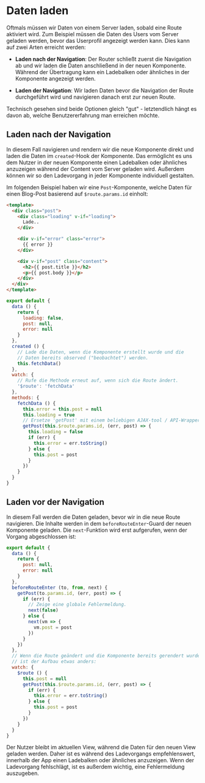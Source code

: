# Daten laden

Oftmals müssen wir Daten von einem Server laden, sobald eine Route aktiviert wird. Zum Beispiel müssen die Daten des Users vom Server geladen werden, bevor das Userprofil angezeigt werden kann. Dies kann auf zwei Arten erreicht werden:

- **Laden nach der Navigation**: Der Router schließt zuerst die Navigation ab und wir laden die Daten anschließend in der neuen Komponente. Während der Übertragung kann ein Ladebalken oder ähnliches in der Komponente angezeigt werden.

- **Laden der Navigation**: Wir laden Daten bevor die Navigation der Route durchgeführt wird und navigieren danach erst zur neuen Route.

Technisch gesehen sind beide Optionen gleich "gut" - letztendlich hängt es davon ab, welche Benutzererfahrung man erreichen möchte.

## Laden nach der Navigation

In diesem Fall navigieren und rendern wir die neue Komponente direkt und laden die Daten im `created`-Hook der Komponente. Das ermöglicht es uns dem Nutzer in der neuen Komponente einen Ladebalken oder ähnliches anzuzeigen während der Content vom Server geladen wird. Außerdem können wir so den Ladevorgang in jeder Komponente individuell gestalten.

Im folgenden Beispiel haben wir eine `Post`-Komponente, welche Daten für einen Blog-Post basierend auf `$route.params.id` einholt:

``` html
<template>
  <div class="post">
    <div class="loading" v-if="loading">
      Lade..
    </div>

    <div v-if="error" class="error">
      {{ error }}
    </div>

    <div v-if="post" class="content">
      <h2>{{ post.title }}</h2>
      <p>{{ post.body }}</p>
    </div>
  </div>
</template>
```

``` js
export default {
  data () {
    return {
      loading: false,
      post: null,
      error: null
    }
  },
  created () {
    // Lade die Daten, wenn die Komponente erstellt wurde und die
    // Daten bereits observed ("beobachtet") werden.
    this.fetchData()
  },
  watch: {
    // Rufe die Methode erneut auf, wenn sich die Route ändert.
    '$route': 'fetchData'
  },
  methods: {
    fetchData () {
      this.error = this.post = null
      this.loading = true
      // Ersetze 'getPost' mit einem beliebigen AJAX-tool / API-Wrapper
      getPost(this.$route.params.id, (err, post) => {
        this.loading = false
        if (err) {
          this.error = err.toString()
        } else {
          this.post = post
        }
      })
    }
  }
}
```

## Laden vor der Navigation

In diesem Fall werden die Daten geladen, bevor wir in die neue Route navigieren. Die Inhalte werden in dem `beforeRouteEnter`-Guard der neuen Komponente geladen. Die `next`-Funktion wird erst aufgerufen, wenn der Vorgang abgeschlossen ist:

``` js
export default {
  data () {
    return {
      post: null,
      error: null
    }
  },
  beforeRouteEnter (to, from, next) {
    getPost(to.params.id, (err, post) => {
      if (err) {
        // Zeige eine globale Fehlermeldung.
        next(false)
      } else {
        next(vm => {
          vm.post = post
        })
      }
    })
  },
  // Wenn die Route geändert und die Komponente bereits gerendert wurde,
  // ist der Aufbau etwas anders:
  watch: {
    $route () {
      this.post = null
      getPost(this.$route.params.id, (err, post) => {
        if (err) {
          this.error = err.toString()
        } else {
          this.post = post
        }
      })
    }
  }
}
```

Der Nutzer bleibt im aktuellen View, während die Daten für den neuen View geladen werden. Daher ist es während des Ladevorgangs empfehlenswert, innerhalb der App einen Ladebalken oder ähnliches anzuzeigen. Wenn der Ladevorgang fehlschlägt, ist es außerdem wichtig, eine Fehlermeldung auszugeben.
